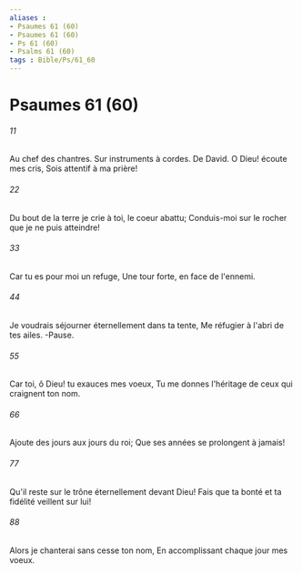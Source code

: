 ```yaml
---
aliases : 
- Psaumes 61 (60)
- Psaumes 61 (60)
- Ps 61 (60)
- Psalms 61 (60)
tags : Bible/Ps/61_60
---
```


# Psaumes 61 (60)

###### 11
Au chef des chantres. Sur instruments à cordes. De David. O Dieu! écoute mes cris, Sois attentif à ma prière!
###### 22
Du bout de la terre je crie à toi, le coeur abattu; Conduis-moi sur le rocher que je ne puis atteindre!
###### 33
Car tu es pour moi un refuge, Une tour forte, en face de l'ennemi.
###### 44
Je voudrais séjourner éternellement dans ta tente, Me réfugier à l'abri de tes ailes. -Pause.
###### 55
Car toi, ô Dieu! tu exauces mes voeux, Tu me donnes l'héritage de ceux qui craignent ton nom.
###### 66
Ajoute des jours aux jours du roi; Que ses années se prolongent à jamais!
###### 77
Qu'il reste sur le trône éternellement devant Dieu! Fais que ta bonté et ta fidélité veillent sur lui!
###### 88
Alors je chanterai sans cesse ton nom, En accomplissant chaque jour mes voeux.
